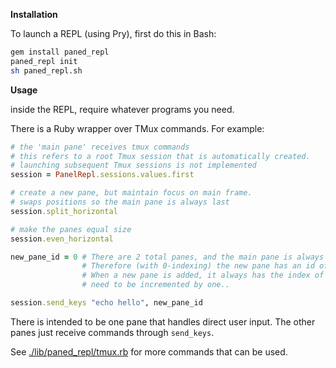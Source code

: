 **Installation**

To launch a REPL (using Pry), first do this in Bash:

```sh
gem install paned_repl
paned_repl init
sh paned_repl.sh
```
**Usage**

inside the REPL, require whatever programs you need.

There is a Ruby wrapper over TMux commands. For example:

```rb
# the 'main pane' receives tmux commands
# this refers to a root Tmux session that is automatically created.
# launching subsequent Tmux sessions is not implemented
session = PanelRepl.sessions.values.first

# create a new pane, but maintain focus on main frame.
# swaps positions so the main pane is always last
session.split_horizontal

# make the panes equal size
session.even_horizontal

new_pane_id = 0 # There are 2 total panes, and the main pane is always the last
                # Therefore (with 0-indexing) the new pane has an id of 0.
                # When a new pane is added, it always has the index of 0 and all other indexes
                # need to be incremented by one..

session.send_keys "echo hello", new_pane_id
```

There is intended to be one pane that handles direct user input. The other panes just receive commands through `send_keys`.

See [./lib/paned_repl/tmux.rb](lib/paned_repl/tmux.rb) for more commands that can be used. 
